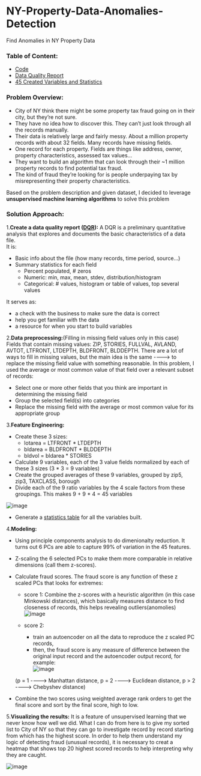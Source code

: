# NY-Property-Data-Anomalies-Detection
Find Anomalies in NY Property Data

### Table of Content:
- [Code](Project%201.ipynb)
- [Data Quality Report](NY%20Data%20Quailty%20Report.pdf)
- [45 Created Variables and Statistics](45%20Vars%20Stats.csv)

### Problem Overview:
- City of NY think there might be some property tax fraud going on in their city, but they’re not sure.
- They have no idea how to discover this. They can’t just look through all the records manually.
- Their data is relatively large and fairly messy. About a million property records with about 32 fields. Many records have missing fields.
- One record for each property. Fields are things like address, owner, property characteristics, assessed tax values…
- They want to build an algorithm that can look through their ~1 million property records to find potential tax fraud.
- The kind of fraud they’re looking for is people underpaying tax by misrepresenting their property characteristics.  
  
Based on the problem description and given dataset, I decided to leverage **unsupervised machine learning algorithms** to solve this problem 

### Solution Approach:
1.**Create a data quality report ([DQR](NY%20Data%20Quailty%20Report.pdf)):** A DQR is a preliminary quantitative analysis that explores and documents the basic characteristics of a data file.  
It is:
- Basic info about the file (how many records, time period, source…)
- Summary statistics for each field
  - Percent populated, # zeros
  - Numeric: min, max, mean, stdev, distribution/histogram
  - Categorical: # values, histogram or table of values, top several values

It serves as:
- a check with the business to make sure the data is correct
- help you get familiar with the data
- a resource for when you start to build variables

2.**Data preprocessing:**(Filling in missing field values only in this case)   
Fields that contain missing values: ZIP, STORIES, FULLVAL, AVLAND, AVTOT, LTFRONT, LTDEPTH, BLDFRONT, BLDDEPTH. There are a lot of ways to fill in missing values, but the main idea is the same ----> to replace the missing field value with something reasonable. In this problem, I used the average or most common value of that field over a relevant subset of records:
  - Select one or more other fields that you think are important in determining the missing field
  - Group the selected field(s) into categories
  - Replace the missing field with the average or most common value for its appropriate group

3.**Feature Engineering:**
- Create these 3 sizes:
  - lotarea = LTFRONT * LTDEPTH
  - bldarea = BLDFRONT * BLDDEPTH
  - bldvol = bldarea * STORIES
- Calculate 9 variables, each of the 3 value fields normalized by each of these 3 sizes (3 * 3 = 9 variables)
- Create the grouped averages of these 9 variables, grouped by zip5, zip3, TAXCLASS, borough
- Divide each of the 9 ratio variables by the 4 scale factors from these groupings. This makes 9 + 9 * 4 = 45 variables
  
    
![image](https://user-images.githubusercontent.com/72418274/117077600-47659b80-aced-11eb-84a4-86b8c0403dff.png)

- Generate a [statistics table](45%20Vars%20Stats.csv) for all the variables built.

4.**Modeling:**
- Using principle components analysis to do dimenionalty reduction. It turns out 6 PCs are able to capture 99% of variation in the 45 features.
- Z-scaling the 6 selected PCs to make them more comparable in relative dimensions (call them z-scores).
- Calculate fraud scores. The fraud score is any function of these z scaled PCs that looks for extremes:
  - score 1: Combine the z-scores with a heuristic algorithm (in this case Minkowski distances), which basically measures distance to find closeness of records, this helps revealing outliers(anomolies)  
 ![image](https://user-images.githubusercontent.com/72418274/117088307-fcf11880-ad06-11eb-9c00-6b8e6d45400f.png)  

  - score 2:
    - train an autoencoder on all the data to reproduce the z scaled PC records, 
    - then, the fraud score is any measure of difference between the original input record and the autoencoder output record, for example:  
  ![image](https://user-images.githubusercontent.com/72418274/117088684-08910f00-ad08-11eb-9284-e9b23c65fd07.png)  
  
  (p = 1 ----> Manhattan distance, p = 2 ----> Euclidean distance, p > 2 ----> Chebyshev distance)
 - Combine the two scores using weighted average rank orders to get the final score and sort by the final score, high to low.  

5.**Visualizing the results:**
It is a feature of unsupervised learning that we never know how well we did. What I can do from here is to give my sorted list to City of NY so that they can go to investigate record by record starting from which has the highest score. In order to help them understand my logic of detecting fraud (unusual records), it is necessary to creat a heatmap that shows top 20 highest scored records to help interpreting why they are caught.

![image](https://user-images.githubusercontent.com/72418274/117089741-3deb2c00-ad0b-11eb-92a0-cd40e4ccc76a.png)


 
